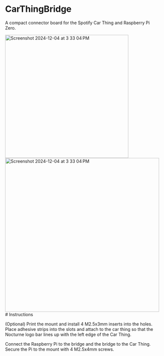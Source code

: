 # CarThingBridge
A compact connector board for the Spotify Car Thing and Raspberry Pi Zero.

<img width="400" alt="Screenshot 2024-12-04 at 3 33 04 PM" src="https://github.com/user-attachments/assets/b6781614-9ddb-4c03-b561-87ace9c2db6d">
<img width="500" alt="Screenshot 2024-12-04 at 3 33 04 PM" src="https://github.com/user-attachments/assets/a7247fd7-2eed-4263-aca0-68755e4b5f4a">
# Instructions

(Optional) Print the mount and install 4 M2.5x3mm inserts into the holes. Place adhesive strips into the slots and attach to the car thing so that the Nocturne logo bar lines up with the left edge of the Car Thing.

Connect the Raspberry Pi to the bridge and the bridge to the Car Thing. Secure the Pi to the mount with 4 M2.5x4mm screws.

